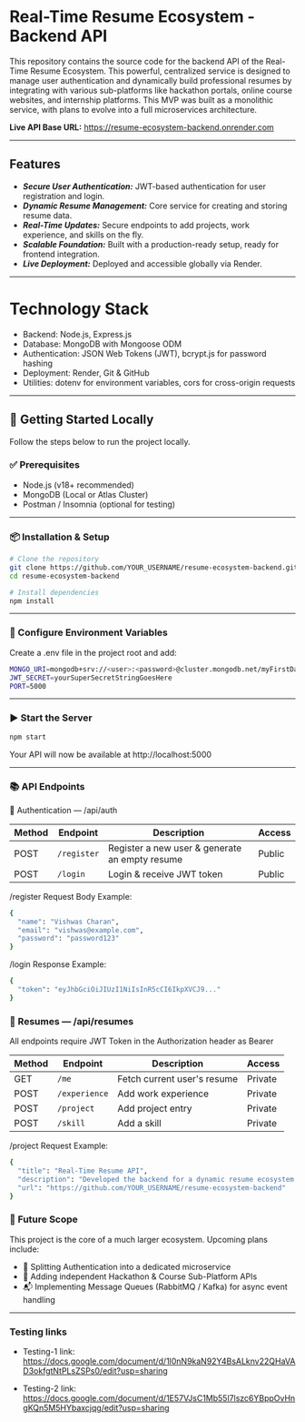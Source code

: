 # Real-Time Resume Ecosystem - Backend API

This repository contains the source code for the backend API of the Real-Time Resume Ecosystem. This powerful, centralized service is designed to manage user authentication and dynamically build professional resumes by integrating with various sub-platforms like hackathon portals, online course websites, and internship platforms.
This MVP was built as a monolithic service, with plans to evolve into a full microservices architecture.

**Live API Base URL:** https://resume-ecosystem-backend.onrender.com

---

## Features

- ***Secure User Authentication:*** JWT-based authentication for user registration and login.
- ***Dynamic Resume Management:*** Core service for creating and storing resume data.
- ***Real-Time Updates:*** Secure endpoints to add projects, work experience, and skills on the fly.
- ***Scalable Foundation:*** Built with a production-ready setup, ready for frontend integration.
- ***Live Deployment:*** Deployed and accessible globally via Render.

---

# Technology Stack

- Backend: Node.js, Express.js
- Database: MongoDB with Mongoose ODM
- Authentication: JSON Web Tokens (JWT), bcrypt.js for password hashing
- Deployment: Render, Git & GitHub
- Utilities: dotenv for environment variables, cors for cross-origin requests

---

## 🚀 Getting Started Locally

Follow the steps below to run the project locally.

### ✅ Prerequisites

- Node.js (v18+ recommended)  
- MongoDB (Local or Atlas Cluster)  
- Postman / Insomnia (optional for testing)

---

### 📦 Installation & Setup

```bash
# Clone the repository
git clone https://github.com/YOUR_USERNAME/resume-ecosystem-backend.git
cd resume-ecosystem-backend

# Install dependencies
npm install
```

---

### 🔐 Configure Environment Variables

Create a .env file in the project root and add:

```bash
MONGO_URI=mongodb+srv://<user>:<password>@cluster.mongodb.net/myFirstDatabase?retryWrites=true&w=majority
JWT_SECRET=yourSuperSecretStringGoesHere
PORT=5000
```

---

### ▶️ Start the Server

```bash
npm start
```
Your API will now be available at http://localhost:5000

---

### 📚 API Endpoints

🔑 Authentication — /api/auth

| Method | Endpoint    | Description                                    | Access |
|--------|-------------|-----------------------------------------------|--------|
| POST   | `/register` | Register a new user & generate an empty resume | Public |
| POST   | `/login`    | Login & receive JWT token                      | Public |


/register Request Body Example:


```bash
{
  "name": "Vishwas Charan",
  "email": "vishwas@example.com",
  "password": "password123"
}
```

/login Response Example:

```bash
{
  "token": "eyJhbGciOiJIUzI1NiIsInR5cCI6IkpXVCJ9..."
}
```

### 📄 Resumes — /api/resumes

All endpoints require JWT Token in the Authorization header as Bearer <token>

| Method | Endpoint      | Description                 | Access  |
| ------ | ------------- | --------------------------- | ------- |
| GET    | `/me`         | Fetch current user's resume | Private |
| POST   | `/experience` | Add work experience         | Private |
| POST   | `/project`    | Add project entry           | Private |
| POST   | `/skill`      | Add a skill                 | Private |


/project Request Example:

```bash
{
  "title": "Real-Time Resume API",
  "description": "Developed the backend for a dynamic resume ecosystem.",
  "url": "https://github.com/YOUR_USERNAME/resume-ecosystem-backend"
}
```

### 🔮 Future Scope

This project is the core of a much larger ecosystem. Upcoming plans include:

- 🧩 Splitting Authentication into a dedicated microservice
- 🚀 Adding independent Hackathon & Course Sub-Platform APIs
- 📬 Implementing Message Queues (RabbitMQ / Kafka) for async event handling

---

### Testing links 

- Testing-1 link: https://docs.google.com/document/d/1l0nN9kaN92Y4BsALknv22QHaVAD3okfgtNtPLsZSPs0/edit?usp=sharing

- Testing-2 link: https://docs.google.com/document/d/1E57VJsC1Mb55l7lszc6YBppOvHngKQn5M5HYbaxcjqg/edit?usp=sharing
